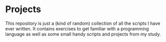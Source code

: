 Projects
========


This repository is just a (kind of random) collection of all the scripts I have ever written. It contains exercises to get familiar with a programming language as well as some small handy scripts and projects from my study.
